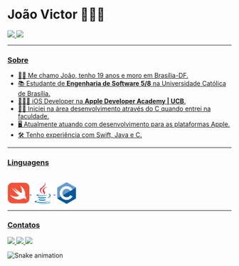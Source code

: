 # João Victor 👨🏾‍💻

<div>
  <a href="https://github.com/prazerjao">
  <img height="150em" src="https://github-readme-stats.vercel.app/api?username=prazerjao&show_icons=true&theme=gotham&include_all_commits=true&count_private=true&hide=stars,issues,prs"/>
  <img height="150em" src="https://github-readme-stats.vercel.app/api/top-langs/?username=prazerjao&langs_count=7&theme=gotham"/>
</div>
  
---
  
### Sobre

- 👋🏽 Me chamo João, tenho 19 anos e moro em Brasília-DF.
- 📚 Estudante de **Engenharia de Software 5/8** na Universidade Católica de Brasília.
- 👨🏽‍💻 iOS Developer na **Apple Developer Academy | UCB**.
- 👦🏽 Iniciei na área desenvolvimento através do C quando entrei na faculdade.
- 🖥 Atualmente atuando com desenvolvimento para as plataformas Apple.
- 🛠 Tenho experiência com Swift, Java e C.

---

### Linguagens
  
<div style="display: inline_block"><br>
  <img align="center" height="50" width="50" src="https://github.com/devicons/devicon/blob/master/icons/swift/swift-original.svg">
  <img align="center" height="50" width="50" src="https://github.com/devicons/devicon/blob/master/icons/java/java-original.svg">
  <img align="center" height="50" width="50" src="https://github.com/devicons/devicon/blob/master/icons/c/c-original.svg">
</div>

---
  
### Contatos

<a href="https://www.linkedin.com/in/joaoalvesdev/">
  <img src="https://img.shields.io/badge/-LinkedIn-%230077B5?style=for-the-badge&logo=linkedin&logoColor=white" target="_blank">
</a>
<a href = "mailto:joaoalves@gmail.com">
  <img src="https://img.shields.io/badge/-Gmail-%23333?style=for-the-badge&logo=gmail&logoColor=red" target="_blank">
</a>
  <a href = "https://www.instagram.com/jaothedev/">
  <img src="https://img.shields.io/badge/-Instagram-%23333?style=for-the-badge&logo=instagram&logoColor=pink" target="_blank">
</a>
  
 ![Snake animation](https://github.com/prazerjao/prazerjao/blob/main/.github/workflows/main.yml)
  
</div>
